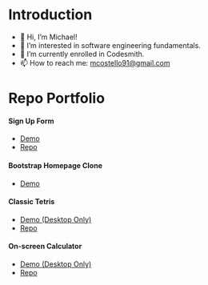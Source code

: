 # Introduction
- 👋 Hi, I’m Michael!
- 👀 I’m interested in software engineering fundamentals.
- 🌱 I’m currently enrolled in Codesmith.
- 📫 How to reach me: mcostello91@gmail.com

# Repo Portfolio
#### Sign Up Form
- [Demo](https://neighbor-peace.github.io/sign-up-form/)
- [Repo](https://github.com/neighbor-peace/sign-up-form)
#### Bootstrap Homepage Clone
- [Demo](https://neighbor-peace.github.io/precourse-part-2/)
#### Classic Tetris
- [Demo (Desktop Only)](https://neighbor-peace.github.io/tetris/)
- [Repo](https://github.com/neighbor-peace/tetris)
#### On-screen Calculator
- [Demo (Desktop Only)](https://neighbor-peace.github.io/calculator/)
- [Repo](https://github.com/neighbor-peace/calculator)

<!---
neighbor-peace/neighbor-peace is a ✨ special ✨ repository because its `README.md` (this file) appears on your GitHub profile.
You can click the Preview link to take a look at your changes.
--->
